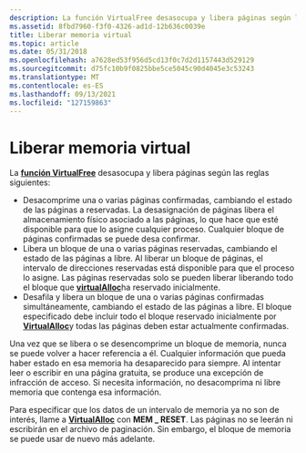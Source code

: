 ```yaml
---
description: La función VirtualFree desasocupa y libera páginas según las reglas siguientes.
ms.assetid: 8fbd7960-f3f0-4326-ad1d-12b636c0039e
title: Liberar memoria virtual
ms.topic: article
ms.date: 05/31/2018
ms.openlocfilehash: a7628ed53f956d5cd13f0c7d2d1157443d529129
ms.sourcegitcommit: d75fc10b9f0825bbe5ce5045c90d4045e3c53243
ms.translationtype: MT
ms.contentlocale: es-ES
ms.lasthandoff: 09/13/2021
ms.locfileid: "127159863"
---
```

# <a name="freeing-virtual-memory"></a>Liberar memoria virtual

La [**función VirtualFree**](/windows/win32/api/memoryapi/nf-memoryapi-virtualfree) desasocupa y libera páginas según las reglas siguientes:

-   Desacomprime una o varias páginas confirmadas, cambiando el estado de las páginas a reservadas. La desasignación de páginas libera el almacenamiento físico asociado a las páginas, lo que hace que esté disponible para que lo asigne cualquier proceso. Cualquier bloque de páginas confirmadas se puede desa confirmar.
-   Libera un bloque de una o varias páginas reservadas, cambiando el estado de las páginas a libre. Al liberar un bloque de páginas, el intervalo de direcciones reservadas está disponible para que el proceso lo asigne. Las páginas reservadas solo se pueden liberar liberando todo el bloque que [**virtualAlloc**](/windows/win32/api/memoryapi/nf-memoryapi-virtualalloc)ha reservado inicialmente.
-   Desafila y libera un bloque de una o varias páginas confirmadas simultáneamente, cambiando el estado de las páginas a libre. El bloque especificado debe incluir todo el bloque reservado inicialmente por [**VirtualAlloc**](/windows/win32/api/memoryapi/nf-memoryapi-virtualalloc)y todas las páginas deben estar actualmente confirmadas.

Una vez que se libera o se desencomprime un bloque de memoria, nunca se puede volver a hacer referencia a él. Cualquier información que pueda haber estado en esa memoria ha desaparecido para siempre. Al intentar leer o escribir en una página gratuita, se produce una excepción de infracción de acceso. Si necesita información, no desacomprima ni libre memoria que contenga esa información.

Para especificar que los datos de un intervalo de memoria ya no son de interés, llame a [**VirtualAlloc**](/windows/win32/api/memoryapi/nf-memoryapi-virtualalloc) con **MEM \_ RESET**. Las páginas no se leerán ni escribirán en el archivo de paginación. Sin embargo, el bloque de memoria se puede usar de nuevo más adelante.

 

 
